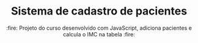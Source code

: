 
<h1 align="center">Sistema de cadastro de pacientes</h1>
 
<p align="center"> :fire: Projeto do curso desenvolvido com JavaScript, adiciona pacientes e calcula o IMC na tabela :fire:</p>
 
